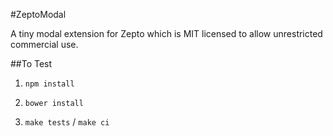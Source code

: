 #ZeptoModal

A tiny modal extension for Zepto which is MIT licensed to allow unrestricted commercial use.

##To Test

1. `npm install`

2. `bower install`

3. `make tests` / `make ci`